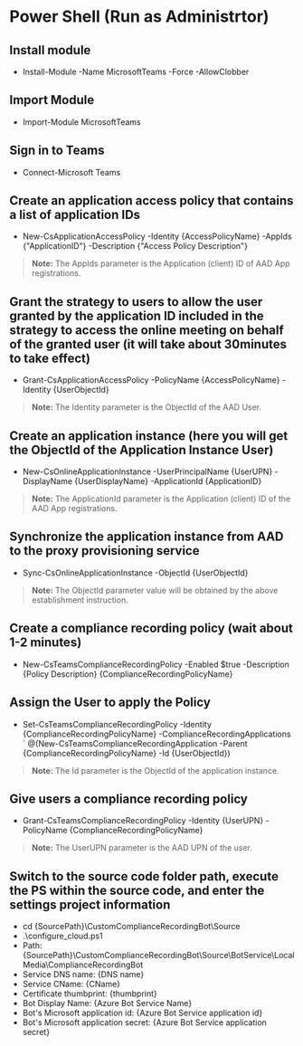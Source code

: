 # Power Shell (Run as Administrtor)

## Install module
* Install-Module -Name MicrosoftTeams -Force -AllowClobber

## Import Module
* Import-Module MicrosoftTeams

## Sign in to Teams 
* Connect-Microsoft Teams

## Create an application access policy that contains a list of application IDs
* New-CsApplicationAccessPolicy -Identity {AccessPolicyName} -AppIds {"ApplicationID"} -Description {"Access Policy Description"}
>**Note:** The AppIds parameter is the Application (client) ID of AAD App registrations.

## Grant the strategy to users to allow the user granted by the application ID included in the strategy to access the online meeting on behalf of the granted user (it will take about 30minutes to take effect)
* Grant-CsApplicationAccessPolicy -PolicyName {AccessPolicyName} -Identity {UserObjectId}
>**Note:** The Identity parameter is the ObjectId of the AAD User.

## Create an application instance (here you will get the ObjectId of the Application Instance User)
* New-CsOnlineApplicationInstance -UserPrincipalName {UserUPN} -DisplayName {UserDisplayName} -ApplicationId {ApplicationID}
>**Note:** The ApplicationId parameter is the Application (client) ID of the AAD App registrations. 

## Synchronize the application instance from AAD to the proxy provisioning service
* Sync-CsOnlineApplicationInstance -ObjectId {UserObjectId}
>**Note:** The ObjectId parameter value will be obtained by the above establishment instruction.

## Create a compliance recording policy (wait about 1-2 minutes)
* New-CsTeamsComplianceRecordingPolicy -Enabled $true -Description {Policy Description} {ComplianceRecordingPolicyName}	

## Assign the User to apply the Policy
* Set-CsTeamsComplianceRecordingPolicy -Identity {ComplianceRecordingPolicyName}  -ComplianceRecordingApplications ` @(New-CsTeamsComplianceRecordingApplication -Parent {ComplianceRecordingPolicyName} -Id {UserObjectId})
>**Note:** The Id parameter is the ObjectId of the application instance.

## Give users a compliance recording policy
* Grant-CsTeamsComplianceRecordingPolicy -Identity {UserUPN} -PolicyName {ComplianceRecordingPolicyName}
>**Note:** The UserUPN parameter is the AAD UPN of the user.

## Switch to the source code folder path, execute the PS within the source code, and enter the settings project information
* cd {SourcePath}\CustomComplianceRecordingBot\Source
* .\configure_cloud.ps1
* Path: {SourcePath}\CustomComplianceRecordingBot\Source\BotService\LocalMedia\ComplianceRecordingBot
* Service DNS name: {DNS name}
* Service CName: {CName}
* Certificate thumbprint: {thumbprint}
* Bot Display Name: {Azure Bot Service Name}
* Bot's Microsoft application id: {Azure Bot Service application id}
* Bot's Microsoft application secret: {Azure Bot Service application secret}
